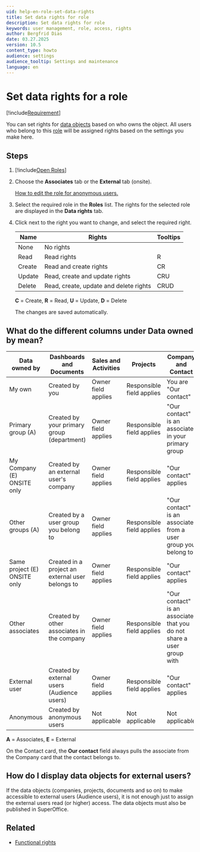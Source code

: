 ```yaml
---
uid: help-en-role-set-data-rights
title: Set data rights for role
description: Set data rights for role
keywords: user management, role, access, rights
author: Bergfrid Dias
date: 03.27.2025
version: 10.5
content_type: howto
audience: settings
audience_tooltip: Settings and maintenance
language: en
---
```


# Set data rights for a role

[!include[Requirement](../includes/note-anon-req.md)]

You can set rights for [data objects][2] based on who owns the object. All users who belong to this [role][2] will be assigned rights based on the settings you make here.

## Steps

1. [!include[Open Roles](includes/open-roles.md)]

2. Choose the **Associates** tab or the **External** tab (onsite).

    [How to edit the role for anonymous users.][1]

3. Select the required role in the **Roles** list. The rights for the selected role are displayed in the **Data rights** tab.

4. Click <i class="ph ph-caret-down" aria-label="Chevron"></i> next to the right you want to change, and select the required right.

    | Name | Rights | Tooltips |
    |---|---|---|
    | None | No rights | |
    | Read | Read rights | R |
    | Create | Read and create rights | CR |
    | Update | Read, create and update rights | CRU |
    | Delete | Read, create, update and delete rights | CRUD |

    **C** = Create, **R** = Read, **U** = Update, **D** = Delete

    The changes are saved automatically.

## What do the different columns under Data owned by mean?

| **Data owned by** | **Dashboards and Documents** | **Sales and Activities** | **Projects** | **Company and Contact** |
|---|---|---|---|---|
| My own | Created by you | Owner field applies | Responsible field applies | You are "Our contact" |
| Primary group (A) | Created by your primary group (department) | Owner field applies | Responsible field applies | "Our contact" is an associate in your primary group |
| My Company (E)<br />ONSITE only | Created by an external user's company | Owner field applies | Responsible field applies | "Our contact" applies |
| Other groups (A) | Created by a user group you belong to | Owner field applies | Responsible field applies | "Our contact" is an associate from a user group you belong to |
| Same project (E)<br />ONSITE only | Created in a project an external user belongs to | Owner field applies | Responsible field applies | "Our contact" applies |
| Other associates | Created by other associates in the company | Owner field applies | Responsible field applies | "Our contact" is an associate that you do not share a user group with |
| External user | Created by external users (Audience users) | Owner field applies | Responsible field applies | "Our contact" applies |
| Anonymous | Created by anonymous users | Not applicable | Not applicable | Not applicable |

**A** = Associates, **E** = External

On the Contact card, the **Our contact** field always pulls the associate from the Company card that the contact belongs to.

## How do I display data objects for external users?

If the data objects (companies, projects, documents and so on) to make accessible to external users (Audience users), it is not enough just to assign the external users read (or higher) access. The data objects must also be published in SuperOffice.

## Related

* [Functional rights][3]

<!-- Referenced links -->
[1]: edit-rights-for-anonymous-users.md
[2]: index.md
[3]: functional-rights.md
